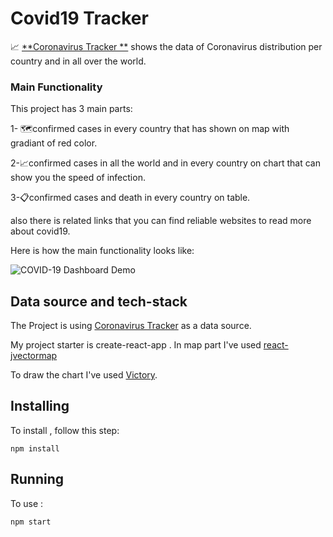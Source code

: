 


# Covid19 Tracker





📈 [**Coronavirus Tracker **](https://haji-covid19.netlify.app/) shows the data of Сoronavirus distribution per country and in all over the world.


### Main Functionality

This project has 3 main parts: 

1- 🗺️confirmed cases in every country that has shown on map with gradiant of red color.

2-📈confirmed cases in all the world and in every country on chart that can show you the speed of infection. 

3-📋confirmed cases and death in every country on table.

also there is related links that you can find reliable websites to read more about covid19.

Here is how the main functionality looks like:

![COVID-19 Dashboard Demo](./covid.gif)

## Data source and tech-stack

The Project is using [Coronavirus Tracker](https://coronavirus-tracker-api.herokuapp.com/) as a data source.

My project starter is create-react-app . In map part I've used [react-jvectormap](https://www.npmjs.com/package/react-jvectormap)


 To draw the chart I've used [Victory](https://formidable.com/open-source/victory/docs/victory-chart/).

## Installing <Covid19 Tracker>

To install <Covid19 Tracker>, follow this step:

```
npm install
```

## Running <Covid19 Tracker>

To use <Covid19 Tracker>:

```
npm start
```


